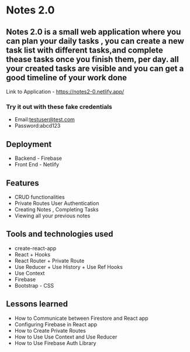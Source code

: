 # Notes 2.0

## Notes 2.0 is a small web application where you can plan your daily tasks , you can create a new task list with different tasks,and complete thease tasks once you finish them, per day. all your created tasks are visible and you can get a good timeline of your work done

Link to Application - https://notes2-0.netlify.app/ 

### Try it out with these fake credentials

- Email:testuser@test.com
- Password:abcd123


## Deployment
- Backend - Firebase
- Front End - Netlify

## Features

- CRUD functionalities
- Private Routes User Authentication
- Creating Notes , Completing Tasks
- Viewing all your previous notes


## Tools and technologies used

- create-react-app
- React + Hooks 
- React Router + Private Route
- Use Reducer + Use History + Use Ref Hooks
- Use Context
- Firebase
- Bootstrap - CSS

## Lessons learned

- How to Communicate between Firestore and React app
- Configuring Firebase in React app
- How to Create Private Routes
- How to Use Use Context and Use Reducer
- How to Use Firebase Auth Library





